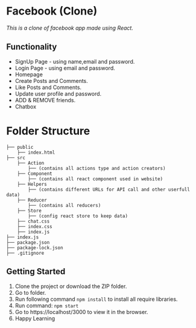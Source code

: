 # Facebook (Clone)
*This is a clone of facebook app made using React.*

## Functionality
* SignUp Page - using name,email and password.
* Login Page - using email and password.
* Homepage
* Create Posts and Comments.
* Like Posts and Comments.
* Update user profile and password.
* ADD & REMOVE friends.
* Chatbox

# Folder Structure

    ├── public
        ├── index.html
    ├── src
        ├── Action
            ├── (contains all actions type and action creators)
        ├── Component
            ├── (contains all react component used in website)
        ├── Helpers
            ├── (contains different URLs for API call and other userfull data)
        ├── Reducer
            ├── (contains all reducers)
        ├── Store
            ├── (config react store to keep data)
        ├── chat.css
        ├── index.css
        ├── index.js
    ├── index.js
    ├── package.json
    ├── package-lock.json
    ├── .gitignore

## Getting Started

1. Clone the project or download the ZIP folder.
2. Go to folder.
3. Run following command `npm install` to install all require libraries.
4. Run command: `npm start`
5. Go to https://localhost/3000 to view it in the browser.
6. Happy Learning 